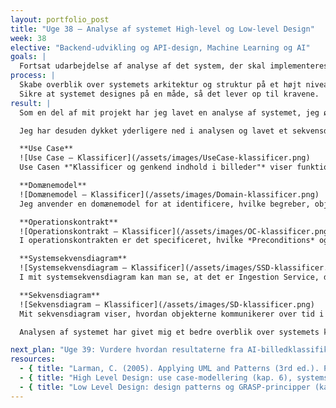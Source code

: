 ```yaml
---
layout: portfolio_post
title: "Uge 38 – Analyse af systemet High-level og Low-level Design"
week: 38
elective: "Backend-udvikling og API-design, Machine Learning og AI"
goals: |
  Fortsat udarbejdelse af analyse af det system, der skal implementeres.  
process: |
  Skabe overblik over systemets arkitektur og struktur på et højt niveau.  
  Sikre at systemet designes på en måde, så det lever op til kravene.  
result: |
  Som en del af mit projekt har jeg lavet en analyse af systemet, jeg ønsker at implementere. Formålet er at skabe et overblik over det system, der skal implementeres, samtidig med at jeg sørger for, at der er en tydelig sporbarhed mellem krav og design. Dette bruges desuden som en ramme, der detaljeres i Low Level Design (LLD).  

  Jeg har desuden dykket yderligere ned i analysen og lavet et sekvensdiagram. Sekvensdiagrammet viser interaktionen mellem objekter over tid – altså hvordan funktioner og beskeder flyder mellem komponenter i en konkret brugssituation.  

  **Use Case**  
  ![Use Case – Klassificer](/assets/images/UseCase-klassificer.png)  
  Use Casen *"Klassificer og genkend indhold i billeder"* viser funktionaliteten i systemet, hvor al analyse af billederne skal foregå. Det fremgår tydeligt, at systemet afventer en ekstern service, hvorefter det påbegynder en analyseproces.  

  **Domænemodel**  
  ![Domænemodel – Klassificer](/assets/images/Domain-klassificer.png)  
  Jeg anvender en domænemodel for at identificere, hvilke begreber, objekter og klasser der findes i domænet. Jeg får herved et overblik over deres attributter og relationer og får en forståelse for det faglige sprog, der skal anvendes.  

  **Operationskontrakt**  
  ![Operationskontrakt – Klassificer](/assets/images/OC-klassificer.png)  
  I operationskontrakten er det specificeret, hvilke *Preconditions* og *Postconditions* der ligger til grund for den gældende use case. Det betyder, at jeg kigger på, hvilke objekter der påvirkes, og hvordan deres tilstande ændres.  

  **Systemsekvensdiagram**  
  ![Systemsekvensdiagram – Klassificer](/assets/images/SSD-klassificer.png)  
  I mit systemsekvensdiagram kan man se, at det er Ingestion Service, der gør brug af systemet – hvilke inputdata der sendes ind, og hvad der kommer retur. Det giver en god idé om interaktionen med systemet. Systemsekvensdiagrammet viser interaktionen mellem aktør og system som en sort boks, mens sekvensdiagrammet går i dybden med de interne objekter og deres samarbejde.  

  **Sekvensdiagram**  
  ![Sekvensdiagram – Klassificer](/assets/images/SD-klassificer.png)  
  Mit sekvensdiagram viser, hvordan objekterne kommunikerer over tid i sekventiel rækkefølge. Diagrammet illustrerer detaljeret, hvem der kalder hvem, hvilke data der udveksles, hvad der bliver returneret og i hvilken rækkefølge det sker.  

  Analysen af systemet har givet mig et bedre overblik over systemets kompleksitet og hvordan forskellige dele hænger sammen. Det er særligt relevant for backend-udvikling og API-design, men danner også grundlaget for at se, hvor AI kan kobles på senere.  

next_plan: "Uge 39: Vurdere hvordan resultaterne fra AI-billedklassifikationstjenesten skal behandles og vægtes i en samlet vurdering"
resources:
  - { title: "Larman, C. (2005). Applying UML and Patterns (3rd ed.). Pearson Education.", url: "" }
  - { title: "High Level Design: use case-modellering (kap. 6), systemsekvensdiagrammer (kap. 9), operationskontrakter (kap. 10), domænemodellering (kap. 12–13).", url: "" }
  - { title: "Low Level Design: design patterns og GRASP-principper (kap. 16), designklassediagrammer (kap. 17), interaktionsdiagrammer som sekvensdiagrammer (kap. 18).", url: "" }
---
```

